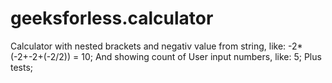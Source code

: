# geeksforless.calculator
Calculator with nested brackets and negativ value from string, like: -2*(-2+-2+(-2/2)) = 10; 
And showing count of User input numbers, like: 5;
Plus tests;
